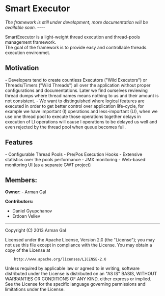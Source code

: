 <h1>Smart Executor</h1>
<i>The framework is still under development, more documentation will be available soon.</i>
----

SmartExecutor is a light-weight thread execution and thread-pools management framework. <br>
The goal of the framework is to provide easy and controllable threads execution environmet.

<h2>Motivation</h2>
- Developers tend to create countless Executors ("Wild Executors") or Threads/Timers ("Wild Threads") all over the application without proper configurations and documentations. Later we find ourselves reviewing thread dumps where thread names means nothing to us and their amount is not consistent.
- We want to distinguished where logical features are executed in order to get better control over application life-cycle, for example we have important (I) operations and less-important (LI), when we use one thread pool to execute those operations together  delays in execution of LI operations will cause I operations to be delayed us well and even rejected by the thread pool when queue becomes full.

<h2 name="features">Features</h2>
- Configurable Thread Pools
- Pre/Pos Execution Hooks
- Extensive statistics over the pools performance
- JMX monitoring
- Web-based monitoring UI (as a separate GWT project)

<h2>Members:</h2>
<b>Owner: </b>
- Arman Gal

<b>Contributors:</b>
* Daniel Gyupchanov
* Erdoan Veliev



----
Copyright (C) 2013 Arman Gal

Licensed under the Apache License, Version 2.0 (the "License");
you may not use this file except in compliance with the License.
You may obtain a copy of the License at

        http://www.apache.org/licenses/LICENSE-2.0

Unless required by applicable law or agreed to in writing, software
distributed under the License is distributed on an "AS IS" BASIS,
WITHOUT WARRANTIES OR CONDITIONS OF ANY KIND, either express or implied.
See the License for the specific language governing permissions and
limitations under the License.
